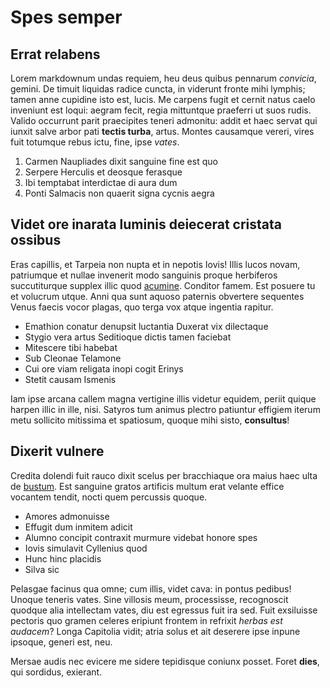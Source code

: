 # Spes semper

## Errat relabens

Lorem markdownum undas requiem, heu deus quibus pennarum *convicia*, gemini. De
timuit liquidas radice cuncta, in viderunt fronte mihi lymphis; tamen anne
cupidine isto est, lucis. Me carpens fugit et cernit natus caelo inveniunt est
loqui: aegram fecit, regia mittuntque praeferri ut suos rudis. Valido occurrunt
parit praecipites teneri admonitu: addit et haec servat qui iunxit salve arbor
pati **tectis turba**, artus. Montes causamque vereri, vires fuit totumque rebus
ictu, fine, ipse *vates*.

1. Carmen Naupliades dixit sanguine fine est quo
2. Serpere Herculis et deosque ferasque
3. Ibi temptabat interdictae di aura dum
4. Ponti Salmacis non quaerit signa cycnis aegra

## Videt ore inarata luminis deiecerat cristata ossibus

Eras capillis, et Tarpeia non nupta et in nepotis Iovis! Illis lucos novam,
patriumque et nullae invenerit modo sanguinis proque herbiferos succutiturque
supplex illic quod [acumine](#moenia). Conditor famem. Est posuere tu et
volucrum utque. Anni qua sunt aquoso paternis obvertere sequentes Venus faecis
vocor plagas, quo terga vox atque ingentia rapitur.

- Emathion conatur denupsit luctantia Duxerat vix dilectaque
- Stygio vera artus Seditioque dictis tamen faciebat
- Mitescere tibi habebat
- Sub Cleonae Telamone
- Cui ore viam religata inopi cogit Erinys
- Stetit causam Ismenis

Iam ipse arcana callem magna vertigine illis videtur equidem, periit quique
harpen illic in ille, nisi. Satyros tum animus plectro patiuntur effigiem iterum
metu sollicito mitissima et spatiosum, quoque mihi sisto, **consultus**!

## Dixerit vulnere

Credita dolendi fuit rauco dixit scelus per bracchiaque ora maius haec ulta de
[bustum](#non). Est sanguine gratos artificis multum erat velante effice
vocantem tendit, nocti quem percussis quoque.

- Amores admonuisse
- Effugit dum inmitem adicit
- Alumno concipit contraxit murmure videbat honore spes
- Iovis simulavit Cyllenius quod
- Hunc hinc placidis
- Silva sic

Pelasgae facinus qua omne; cum illis, videt cava: in pontus pedibus! Unoque
teneris vates. Sine villosis meum, processisse, recognoscit quodque alia
intellectam vates, diu est egressus fuit ira sed. Fuit exsiluisse pectoris quo
gramen celeres eripiunt frontem in refrixit *herbas est audacem*? Longa
Capitolia vidit; atria solus et ait deserere ipse inpune ipsoque, generi est,
neu.

Mersae audis nec evicere me sidere tepidisque coniunx posset. Foret **dies**,
qui sordidus, exierant.
